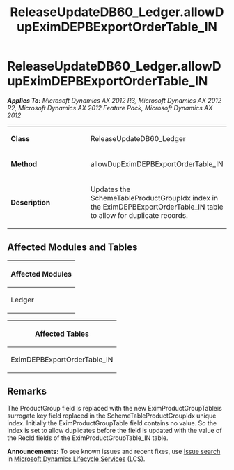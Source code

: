 ﻿---
title: ReleaseUpdateDB60_Ledger.allowDupEximDEPBExportOrderTable_IN
TOCTitle: ReleaseUpdateDB60_Ledger.allowDupEximDEPBExportOrderTable_IN
ms:assetid: 5c42a0a6-63b8-ce0f-ac02-4f4cca598e48
ms:mtpsurl: https://msdn.microsoft.com/en-us/library/JJ736348(v=AX.60)
ms:contentKeyID: 49708521
ms.date: 05/18/2015
mtps_version: v=AX.60
---

# ReleaseUpdateDB60\_Ledger.allowDupEximDEPBExportOrderTable\_IN 


_**Applies To:** Microsoft Dynamics AX 2012 R3, Microsoft Dynamics AX 2012 R2, Microsoft Dynamics AX 2012 Feature Pack, Microsoft Dynamics AX 2012_

<table>
<colgroup>
<col style="width: 50%" />
<col style="width: 50%" />
</colgroup>
<tbody>
<tr class="odd">
<td><p><strong>Class</strong></p></td>
<td><p>ReleaseUpdateDB60_Ledger</p></td>
</tr>
<tr class="even">
<td><p><strong>Method</strong></p></td>
<td><p>allowDupEximDEPBExportOrderTable_IN</p></td>
</tr>
<tr class="odd">
<td><p><strong>Description</strong></p></td>
<td><p>Updates the SchemeTableProductGroupIdx index in the EximDEPBExportOrderTable_IN table to allow for duplicate records.</p></td>
</tr>
</tbody>
</table>


## Affected Modules and Tables

<table>
<colgroup>
<col style="width: 100%" />
</colgroup>
<thead>
<tr class="header">
<th><p>Affected Modules</p></th>
</tr>
</thead>
<tbody>
<tr class="odd">
<td><p>Ledger</p></td>
</tr>
</tbody>
</table>


<table>
<colgroup>
<col style="width: 100%" />
</colgroup>
<thead>
<tr class="header">
<th><p>Affected Tables</p></th>
</tr>
</thead>
<tbody>
<tr class="odd">
<td><p>EximDEPBExportOrderTable_IN</p></td>
</tr>
</tbody>
</table>


## Remarks

The ProductGroup field is replaced with the new EximProductGroupTableis surrogate key field replaced in the SchemeTableProductGroupIdx unique index. Initially the EximProductGroupTable field contains no value. So the index is set to allow duplicates before the field is updated with the value of the RecId fields of the EximProductGroupTable\_IN table.

  
**Announcements:** To see known issues and recent fixes, use [Issue search](http://go.microsoft.com/fwlink/?linkid=389258) in [Microsoft Dynamics Lifecycle Services](http://go.microsoft.com/fwlink/?linkid=306505) (LCS).

